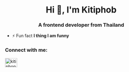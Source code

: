 <h1 align="center">Hi 👋, I'm Kitiphob</h1>
<h3 align="center">A frontend developer from Thailand</h3>

- ⚡ Fun fact **I thing I am funny**

<h3 align="left">Connect with me:</h3>
<p align="left">
<a href="https://fb.com/kitiphop thongkham" target="blank"><img align="center" src="https://raw.githubusercontent.com/rahuldkjain/github-profile-readme-generator/master/src/images/icons/Social/facebook.svg" alt="kitiphop thongkham" height="30" width="40" /></a>
</p>
